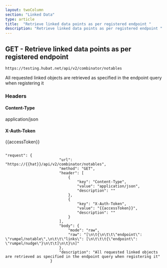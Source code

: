 ```yaml
---
layout: twoColumn
section: "Linked Data"
type: article
title:  "Retrieve linked data points as per registered endpoint "
description: "Retrieve linked data points as per registered endpoint "
---
```


## GET -  Retrieve linked data points as per registered endpoint 
   
`https://testing.hubat.net/api/v2/combinator/notables`

All requested linked objects are retrieved as specified in the endpoint query when registering it

### Headers

#### Content-Type
application/json
#### X-Auth-Token
{{accessToken}}

```postman

"request": {
						"url": "https://{{hat}}/api/v2/combinator/notables",
						"method": "GET",
						"header": [
							{
								"key": "Content-Type",
								"value": "application/json",
								"description": ""
							},
							{
								"key": "X-Auth-Token",
								"value": "{{accessToken}}",
								"description": ""
							}
						],
						"body": {
							"mode": "raw",
							"raw": "[\n\t{\n\t\t\"endpoint\": \"rumpel/notable\",\n\t\t\"links\": [\n\t\t\t{\"endpoint\": \"rumpel/nudge\"}\n\t\t]\n\t}\n]"
						},
						"description": "All requested linked objects are retrieved as specified in the endpoint query when registering it"
					}

```
